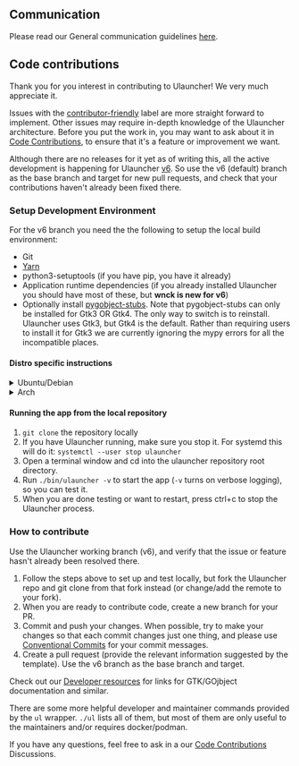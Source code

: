 ## Communication

Please read our General communication guidelines [here](CODE_OF_CONDUCT.md#General_communication_guidelines).

## Code contributions

Thank you for you interest in contributing to Ulauncher! We very much appreciate it.

Issues with the [contributor-friendly](https://github.com/Ulauncher/Ulauncher/labels/contributor-friendly) label are more straight forward to implement. Other issues may require in-depth knowledge of the Ulauncher architecture. Before you put the work in, you may want to ask about it in [Code Contributions](https://github.com/Ulauncher/Ulauncher/discussions/categories/code-contributions), to ensure that it's a feature or improvement we want.

Although there are no releases for it yet as of writing this, all the active development is happening for Ulauncher [v6](https://github.com/Ulauncher/Ulauncher/milestone/7). So use the v6 (default) branch as the base branch and target for new pull requests, and check that your contributions haven't already been fixed there.

### Setup Development Environment

For the v6 branch you need the the following to setup the local build environment:

* Git
* [Yarn](https://classic.yarnpkg.com/en/docs/install)
* python3-setuptools (if you have pip, you have it already)
* Application runtime dependencies (if you already installed Ulauncher you should have most of these, but **wnck is new for v6**)
* Optionally install [pygobject-stubs](https://github.com/pygobject/pygobject-stubs). Note that pygobject-stubs can only be installed for Gtk3 OR Gtk4. The only way to switch is to reinstall. Ulauncher uses Gtk3, but Gtk4 is the default. Rather than requiring users to install it for Gtk3 we are currently ignoring the mypy errors for all the incompatible places.

#### Distro specific instructions

<details>
  <summary>Ubuntu/Debian</summary>

  Install the development dependecies:

  ```sh
  sudo apt update && sudo apt install git yarnpkg python3-setuptools debhelper dh-python
  ```

  Install the Python testing packages (read about the `PIP_BREAK_SYSTEM_PACKAGES` flag [here](https://peps.python.org/pep-0668/)):

  ```sh
  PYGOBJECT_STUB_CONFIG=Gtk3,Gdk3,Soup2 PIP_BREAK_SYSTEM_PACKAGES=1 pip3 install -r requirements.txt
  ```

  If you don't have Ulauncher installed already, install the runtime dependencies as well:

  ```sh
  sudo apt install python3-{all,gi,levenshtein} gobject-introspection \
    gir1.2-{glib-2.0,gtk-3.0,webkit2-4.0,wnck-3.0}
  ```

</details>

<details>
  <summary>Arch</summary>

  First, install your system updates:

  ```sh
  sudo pacman -Syu
  ```

  Install the development and testing dependecies:

  ```sh
  sudo pacman -Syu --needed git yarn mypy ruff python-{black,pytest,pytest-mock,setuptools}
  ```

  To get types from pygobject, you need [pygobject-stubs](https://github.com/pygobject/pygobject-stubs) for GTK3. There is a AUR package for this, but it's only for GTK4, so the pip install is recommended (read about the `PIP_BREAK_SYSTEM_PACKAGES` flag [here](https://peps.python.org/pep-0668/)):

  ```sh
  PYGOBJECT_STUB_CONFIG=Gtk3,Gdk3,Soup2 PIP_BREAK_SYSTEM_PACKAGES=1 pip install --no-cache-dir pygobject-stubs
  ```

  If you don't have Ulauncher installed already, install the runtime dependencies as well:

  ```sh
  sudo pacman -Syu --needed gtk3 webkit2gtk-4.1 libwnck3 python-{cairo,gobject,levenshtein}
  ```

</details>

#### Running the app from the local repository

1. `git clone` the repository locally
1. If you have Ulauncher running, make sure you stop it. For systemd this will do it: `systemctl --user stop ulauncher`
1. Open a terminal window and cd into the ulauncher repository root directory.
1. Run `./bin/ulauncher -v` to start the app (`-v` turns on verbose logging), so you can test it.
1. When you are done testing or want to restart, press ctrl+c to stop the Ulauncher process.

### How to contribute

Use the Ulauncher working branch (v6), and verify that the issue or feature hasn't already been resolved there.

1. Follow the steps above to set up and test locally, but fork the Ulauncher repo and git clone from that fork instead (or change/add the remote to your fork).
1. When you are ready to contribute code, create a new branch for your PR.
1. Commit and push your changes. When possible, try to make your changes so that each commit changes just one thing, and please use [Conventional Commits](https://www.conventionalcommits.org/) for your commit messages.
1. Create a pull request (provide the relevant information suggested by the template). Use the v6 branch as the base branch and target.

Check out our [Developer resources](https://github.com/Ulauncher/Ulauncher/discussions/879) for links for GTK/GOjbject documentation and similar.

There are some more helpful developer and maintainer commands provided by the `ul` wrapper. `./ul` lists all of them, but most of them are only useful to the maintainers and/or requires docker/podman.

If you have any questions, feel free to ask in a our [Code Contributions](https://github.com/Ulauncher/Ulauncher/discussions/categories/code-contributions) Discussions.
